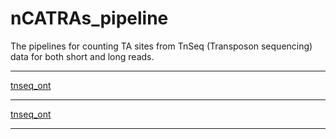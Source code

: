 # nCATRAs_pipeline

The pipelines for counting TA sites from TnSeq (Transposon sequencing) data for both short and long reads.

---

[tnseq_ont]('tnaseq_illm/README.md')

---

[tnseq_ont]('tnseq_ont/README.md')

---

